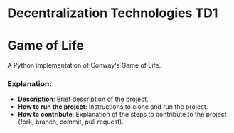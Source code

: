 # Decentralization Technologies TD1 

# Game of Life
A Python implementation of Conway's Game of Life.


### **Explanation:**
- **Description**: Brief description of the project.
- **How to run the project**: Instructions to clone and run the project.
- **How to contribute**: Explanation of the steps to contribute to the project (fork, branch, commit, pull request).

